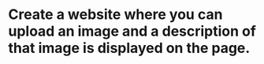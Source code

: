 # Create a website where you can upload an image and a description of that image is displayed on the page.
